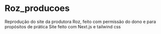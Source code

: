 # Roz_producoes
Reprodução do site da produtora Roz, feito com permissão do dono e para propósitos de prática
Site feito com Next.js e tailwind css
